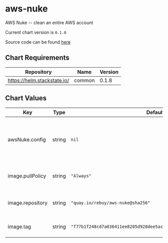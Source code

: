 aws-nuke
========
AWS Nuke -- clean an entire AWS account

Current chart version is `0.1.0`

Source code can be found [here](https://github.com/rebuy-de/aws-nuke)

## Chart Requirements

| Repository | Name | Version |
|------------|------|---------|
| https://helm.stackstate.io/ | common | 0.1.8 |

## Chart Values

| Key | Type | Default | Description |
|-----|------|---------|-------------|
| awsNuke.config | string | `nil` | **REQUIRED** AWS Nuke configuration file that will be used with the `--config` flag |
| image.pullPolicy | string | `"Always"` | Default container image pull policy. |
| image.repository | string | `"quay.io/rebuy/aws-nuke@sha256"` | Base container image registry. |
| image.tag | string | `"f77b1f248cd7a036411ee8205d928dee5ac4f9cb357b267da30931a4ae75cc37"` | Default container image tag. |
